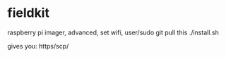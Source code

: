 # fieldkit
raspberry pi imager, advanced, set wifi, user/sudo 
git pull this
./install.sh

gives you:
https/scp/
